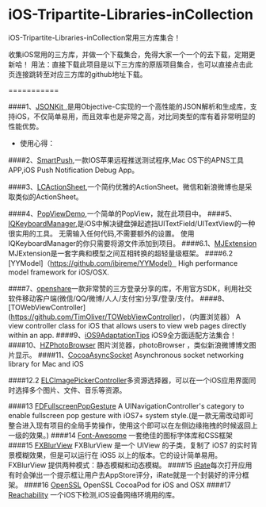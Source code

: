# iOS-Tripartite-Libraries-inCollection
iOS-Tripartite-Libraries-inCollection常用三方库集合！

收集iOS常用的三方库，并做一个下载集合，免得大家一个一个的去下载，定期更新哈！
用法：直接下载此项目是以下三方库的原版项目集合，也可以直接点击此页连接跳转至对应三方库的github地址下载。

===========

####1、[JSONKit ](https://github.com/johnezang/JSONKit),是用Objective-C实现的一个高性能的JSON解析和生成库，支持iOS，不仅简单易用，而且效率也是非常之高，对比同类型的库有着非常明显的性能优势。
* 使用心得：

####2、[SmartPush](https://github.com/shaojiankui/SmartPush),一款IOS苹果远程推送测试程序,Mac OS下的APNS工具APP,iOS Push Notification Debug App。

####3、[LCActionSheet](https://github.com/LeoiOS/LCActionSheet),一个简约优雅的ActionSheet。微信和新浪微博也是采取类似的ActionSheet。

####4、[PopViewDemo](),一个简单的PopView，就在此项目中。
####5、[IQKeyboardManager](https://github.com/hackiftekhar/IQKeyboardManager),是iOS中解决键盘弹起遮挡UITextField/UITextView的一种很实用的工具。 无需输入任何代码,不需要额外的设置。 使用IQKeyboardManager的你只需要将源文件添加到项目。
####6.1、[MJExtension](https://github.com/CoderMJLee/MJExtension) MJExtension是一套字典和模型之间互相转换的超轻量级框架。
####6.2 [YYModel]（https://github.com/ibireme/YYModel） High performance model framework for iOS/OSX.

####7、[openshare](https://github.com/100apps/openshare)一款非常赞的三方登录分享的库，不用官方SDK，利用社交软件移动客户端(微信/QQ/微博/人人/支付宝)分享/登录/支付。
####8、[TOWebViewController] (https://github.com/TimOliver/TOWebViewController)，（内置浏览器） A view controller class for iOS that allows users to view web pages directly within an app.
####9、[iOS9AdaptationTips](https://github.com/ChenYilong/iOS9AdaptationTips) iOS9全方面适配方法集合！
####10、[HZPhotoBrowser](https://github.com/chennyhuang/HZPhotoBrowser)  图片浏览器，photoBrowser ，类似新浪微博博文图片显示。
####11、[CocoaAsyncSocket](https://github.com/robbiehanson/CocoaAsyncSocket) Asynchronous socket networking library for Mac and iOS

####12.2 [ELCImagePickerController](https://github.com/B-Sides/ELCImagePickerController)多资源选择器，可以在一个iOS应用界面同时选择多个图片、文件、音乐等资源。

####13 [FDFullscreenPopGesture](https://github.com/forkingdog/FDFullscreenPopGesture) A UINavigationController's category to enable fullscreen pop gesture with iOS7+ system style.(是一款无需改动即可整合进入现有项目的全局手势操作，使用这个即可以在左侧边缘拖拽的时候返回上一级的效果。)
####14 [Font-Awesome](https://github.com/FortAwesome/Font-Awesome)  一套绝佳的图标字体库和CSS框架
####15 [FXBlurView](https://github.com/nicklockwood/FXBlurView) FXBlurView 是一个 UIView 的子类，复制了 iOS7 的实时背景模糊效果，但是可以运行在 iOS5 以上的版本。它的设计简单易用。FXBlurView 提供两种模式：静态模糊和动态模糊。
####15 [iRate](https://github.com/nicklockwood/iRate)每次打开应用有时会弹出一个提示框让用户去AppStore评分，iRate就是一个封装好的评分框架。
####16 [OpenSSL](https://github.com/krzyzanowskim/OpenSSL) OpenSSL CocoaPod for iOS and OSX
####17 [Reachability](https://github.com/tonymillion/Reachability) 一个iOS下检测,iOS设备网络环境用的库。
